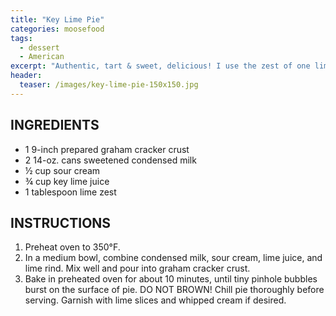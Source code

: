 ```yaml
---
title: "Key Lime Pie"
categories: moosefood
tags: 
  - dessert
  - American
excerpt: "Authentic, tart & sweet, delicious! I use the zest of one lime (without measuring; it's usually just over 1 tablespoon), then juice that lime and add to it enough key lime juice to make the ¾ cup."
header:
  teaser: /images/key-lime-pie-150x150.jpg
---
```


## INGREDIENTS
* 1 9-inch prepared graham cracker crust
* 2 14-oz. cans sweetened condensed milk
* ½ cup sour cream
* ¾ cup key lime juice
* 1 tablespoon lime zest

## INSTRUCTIONS
1. Preheat oven to 350°F.
2. In a medium bowl, combine condensed milk, sour cream, lime juice, and lime rind. Mix well and pour into graham cracker crust.
3. Bake in preheated oven for about 10 minutes, until tiny pinhole bubbles burst on the surface of pie. DO NOT BROWN! Chill pie thoroughly before serving. Garnish with lime slices and whipped cream if desired.
